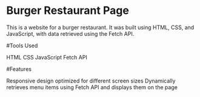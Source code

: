 # Burger Restaurant Page
 This is a website for a burger restaurant. It was built using HTML, CSS, and JavaScript, with data retrieved using the Fetch API.

#Tools Used

 HTML
 CSS
 JavaScript
 Fetch API

#Features

 Responsive design optimized for different screen sizes
 Dynamically retrieves menu items using Fetch API and displays them on the page

